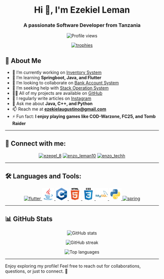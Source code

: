 <h1 align="center">Hi 👋, I'm Ezekiel Leman</h1>
<h3 align="center">A passionate Software Developer from Tanzania</h3>

<p align="center">
  <img src="https://komarev.com/ghpvc/?username=enzoleman&label=Profile%20views&color=0e75b6&style=flat&labelColor=ffffff&color=brightgreen" alt="Profile views" width="220"/>
</p>

<p align="center">
  <a href="https://github.com/enzoleman">
    <img src="https://github-profile-trophy.vercel.app/?username=enzoleman&theme=onestar&column=3&margin-w=10&margin-h=10" alt="trophies" width="500"/>
  </a>
</p>

## 🚀 About Me
- 🔭 I’m currently working on [Inventory System](https://github.com/EnzoLeman/Inventory-Sytem)
- 🌱 I’m learning **Springboot, Java, and Flutter**
- 👯 I’m looking to collaborate on [Bank Account System](https://github.com/EnzoLeman/Bank-Account-System)
- 🤝 I’m seeking help with [Stack Operation System](https://github.com/EnzoLeman/stack-operation)
- 👨‍💻 All of my projects are available on [GitHub](https://github.com/EnzoLeman)
- 📝 I regularly write articles on [Instagram](https://www.instagram.com/enzo_leman10/)
- 💬 Ask me about **Java, C++, and Python**
- 📫 Reach me at **ezekielaugustino@gmail.com**
- ⚡ Fun fact: **I enjoy playing games like COD-Warzone, FC25, and Tomb Raider**

---

## 📡 Connect with me:
<p align="center">
  <a href="https://twitter.com/ezeqel_8" target="blank"><img align="center" src="https://raw.githubusercontent.com/rahuldkjain/github-profile-readme-generator/master/src/images/icons/Social/twitter.svg" alt="ezeqel_8" height="30" width="40" /></a>
  <a href="https://instagram.com/enzo_leman10" target="blank"><img align="center" src="https://raw.githubusercontent.com/rahuldkjain/github-profile-readme-generator/master/src/images/icons/Social/instagram.svg" alt="enzo_leman10" height="30" width="40" /></a>
  <a href="https://www.youtube.com/c/enzo_techh" target="blank"><img align="center" src="https://raw.githubusercontent.com/rahuldkjain/github-profile-readme-generator/master/src/images/icons/Social/youtube.svg" alt="enzo_techh" height="30" width="40" /></a>
</p>

---

## 🛠️ Languages and Tools:

<p align="center">
  <a href="https://flutter.dev" target="_blank" rel="noreferrer">
    <img src="https://www.vectorlogo.zone/logos/flutterio/flutterio-icon.svg" alt="flutter" width="40" height="40"/>
  </a> 
  <a href="https://www.java.com" target="_blank" rel="noreferrer">
    <img src="https://raw.githubusercontent.com/devicons/devicon/master/icons/java/java-original.svg" alt="java" width="40" height="40"/>
  </a> 
  <a href="https://www.w3schools.com/cpp/" target="_blank" rel="noreferrer">
    <img src="https://raw.githubusercontent.com/devicons/devicon/master/icons/cplusplus/cplusplus-original.svg" alt="cplusplus" width="40" height="40"/>
  </a>
  <a href="https://www.w3.org/html/" target="_blank" rel="noreferrer">
    <img src="https://raw.githubusercontent.com/devicons/devicon/master/icons/html5/html5-original-wordmark.svg" alt="html5" width="40" height="40"/>
  </a>
  <a href="https://www.w3schools.com/css/" target="_blank" rel="noreferrer">
    <img src="https://raw.githubusercontent.com/devicons/devicon/master/icons/css3/css3-original-wordmark.svg" alt="css3" width="40" height="40"/>
  </a> 
  <a href="https://www.mysql.com/" target="_blank" rel="noreferrer">
    <img src="https://raw.githubusercontent.com/devicons/devicon/master/icons/mysql/mysql-original-wordmark.svg" alt="mysql" width="40" height="40"/>
  </a>
  <a href="https://www.python.org" target="_blank" rel="noreferrer">
    <img src="https://raw.githubusercontent.com/devicons/devicon/master/icons/python/python-original.svg" alt="python" width="40" height="40"/>
  </a>
  <a href="https://spring.io/" target="_blank" rel="noreferrer">
    <img src="https://www.vectorlogo.zone/logos/springio/springio-icon.svg" alt="spring" width="40" height="40"/>
  </a>
</p>

---

## 📊 GitHub Stats

<p align="center">
  <img src="https://github-readme-stats.vercel.app/api?username=enzoleman&show_icons=true&count_private=true&hide=prs&hide_title=true&hide_border=true&theme=radical" alt="GitHub stats" />
</p>

<p align="center">
  <img src="https://github-readme-streak-stats.herokuapp.com/?user=enzoleman&theme=radical&hide_border=true" alt="GitHub streak"/>
</p>

<p align="center">
  <img src="https://github-readme-stats.vercel.app/api/top-langs?username=enzoleman&show_icons=true&locale=en&layout=compact&hide_border=true&theme=radical" alt="Top languages"/>
</p>

---

Enjoy exploring my profile! Feel free to reach out for collaborations, questions, or just to connect. 🙌
